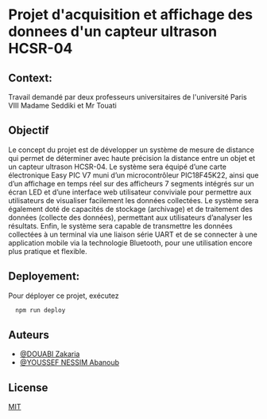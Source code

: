 # Projet d'acquisition et affichage des donnees d'un capteur ultrason HCSR-04

## Context:
Travail demandé par deux professeurs universitaires de l'université Paris VIII Madame Seddiki et Mr Touati

## Objectif
Le concept du projet est de développer un système de mesure de distance qui permet de déterminer avec haute précision la distance entre un objet et un capteur ultrason HCSR-04. Le système sera équipé d’une carte électronique Easy PIC V7 muni d’un microcontrôleur PIC18F45K22, ainsi que d’un affichage en temps réel sur des afficheurs 7 segments intégrés sur un écran LED et d’une interface web utilisateur conviviale pour permettre aux utilisateurs de visualiser facilement les données collectées. Le système sera également doté de capacités de stockage (archivage) et de traitement des données (collecte des données), permettant aux utilisateurs d’analyser les résultats. Enfin, le système sera capable de transmettre les données collectées à un terminal via une liaison série UART et de se connecter à une application mobile via la technologie Bluetooth, pour une utilisation encore plus pratique et flexible.

## Deployement:

Pour déployer ce projet, exécutez

```bash
  npm run deploy
```



## Auteurs
- [@DOUABI Zakaria](https://github.com/Douabizakaria)
- [@YOUSSEF NESSIM Abanoub](https://github.com/Babarrrrrr)



## License

[MIT](https://choosealicense.com/licenses/mit/)

